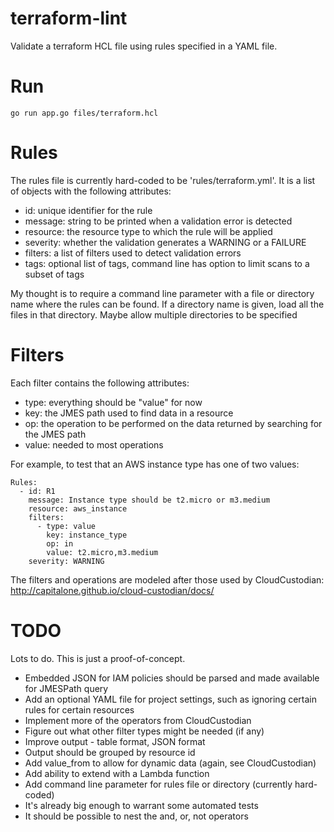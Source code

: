# terraform-lint

Validate a terraform HCL file using rules specified in a YAML file.

# Run

```
go run app.go files/terraform.hcl
```

# Rules

The rules file is currently hard-coded to be 'rules/terraform.yml'. It is a list of objects with the following attributes:

* id: unique identifier for the rule
* message: string to be printed when a validation error is detected
* resource: the resource type to which the rule will be applied
* severity: whether the validation generates a WARNING or a FAILURE
* filters: a list of filters used to detect validation errors
* tags: optional list of tags, command line has option to limit scans to a subset of tags

My thought is to require a command line parameter with a file or directory name where the rules can be found.
If a directory name is given, load all the files in that directory. Maybe allow multiple directories to be specified

# Filters

Each filter contains the following attributes:

* type: everything should be "value" for now
* key: the JMES path used to find data in a resource
* op: the operation to be performed on the data returned by searching for the JMES path
* value: needed to most operations

For example, to test that an AWS instance type has one of two values:
```
Rules:
  - id: R1
    message: Instance type should be t2.micro or m3.medium
    resource: aws_instance
    filters:
      - type: value
        key: instance_type
        op: in
        value: t2.micro,m3.medium
    severity: WARNING
```

The filters and operations are modeled after those used by CloudCustodian: http://capitalone.github.io/cloud-custodian/docs/

# TODO

Lots to do. This is just a proof-of-concept.

* Embedded JSON for IAM policies should be parsed and made available for JMESPath query
* Add an optional YAML file for project settings, such as ignoring certain rules for certain resources
* Implement more of the operators from CloudCustodian
* Figure out what other filter types might be needed (if any)
* Improve output - table format, JSON format
* Output should be grouped by resource id
* Add value_from to allow for dynamic data (again, see CloudCustodian)
* Add ability to extend with a Lambda function
* Add command line parameter for rules file or directory (currently hard-coded)
* It's already big enough to warrant some automated tests
* It should be possible to nest the and, or, not operators
